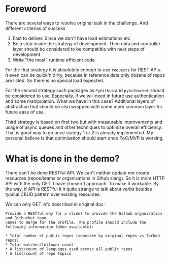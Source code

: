 # Foreword

There are several ways to resolve original task in the challenge. And different criterias of success

1. Fast to deliver. Since we don't have load estimations etc
2. Be a step inside the strategy of development. Then data and controller layer should be considered to be compatible with next steps of development
3. Write "the most" runtime efficient code

For the first strategy it is absolutely enough to use `requests` for REST APIs. It even can be quick'n'dirty, because in reference data only dozens of repos are listed. So there is no special load expected.

For the second strategy such packages as `PyGithub` and `pybitbucket` should be considered to use. Especially, if we will need in future use authentication and some manipulation. What we have in this case? Additional layers of abstraction that should be also wrapped with some more common layer for future ease of use.

Third strategy is based on first two but with measurable improvements and usage of async queues and other techniques to optimize overall efficiency. That is good way to go once stategy 1 or 2 is already implemented. My personal believe is that optimisation should start once PoC/MVP is working.

# What is done in the demo?

There can't be done RESTful API. We can't neither update nor create resources (repos/teams or organisations in Gihub slang). So it is more HTTP API with the only GET. I have chosen 1 approach. To make it workable. By the way, if API is RESTful it it quite strange to talk about verbs besides typical CRUD pattern over existing resourses. 

We can only GET info described in original doc: 

```
Provide a RESTful way for a client to provide the Github organization and Bitbucket team
names to merge for the profile. The profile should include the following information (when available):

* Total number of public repos (seperate by original repos vs forked repos)
* Total watcher/follower count
* A list/count of languages used across all public repos
* A list/count of repo topics
```


